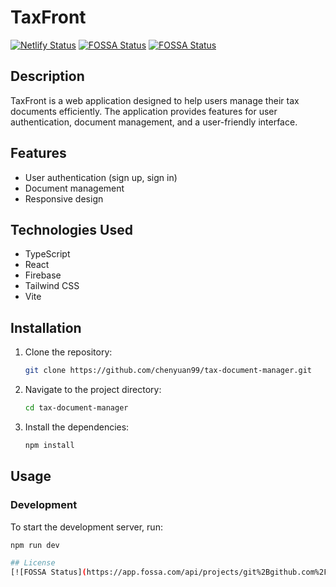 # TaxFront

[![Netlify Status](https://api.netlify.com/api/v1/badges/b8b3bdcb-cf9e-4958-bcbd-7937f3e46a56/deploy-status)](https://app.netlify.com/sites/taxfront/deploys)
[![FOSSA Status](https://app.fossa.com/api/projects/git%2Bgithub.com%2Fchenyuan99%2FTaxFront.svg?type=shield)](https://app.fossa.com/projects/git%2Bgithub.com%2Fchenyuan99%2FTaxFront?ref=badge_shield)
[![FOSSA Status](https://app.fossa.com/api/projects/git%2Bgithub.com%2Fchenyuan99%2FTaxFront.svg?type=shield&issueType=security)](https://app.fossa.com/projects/git%2Bgithub.com%2Fchenyuan99%2FTaxFront?ref=badge_shield&issueType=security)

## Description
TaxFront is a web application designed to help users manage their tax documents efficiently. The application provides features for user authentication, document management, and a user-friendly interface.

## Features
- User authentication (sign up, sign in)
- Document management
- Responsive design

## Technologies Used
- TypeScript
- React
- Firebase
- Tailwind CSS
- Vite

## Installation
1. Clone the repository:
    ```sh
    git clone https://github.com/chenyuan99/tax-document-manager.git
    ```
2. Navigate to the project directory:
    ```sh
    cd tax-document-manager
    ```
3. Install the dependencies:
    ```sh
    npm install
    ```

## Usage
### Development
To start the development server, run:
```sh
npm run dev

## License
[![FOSSA Status](https://app.fossa.com/api/projects/git%2Bgithub.com%2Fchenyuan99%2FTaxFront.svg?type=large)](https://app.fossa.com/projects/git%2Bgithub.com%2Fchenyuan99%2FTaxFront?ref=badge_large)
